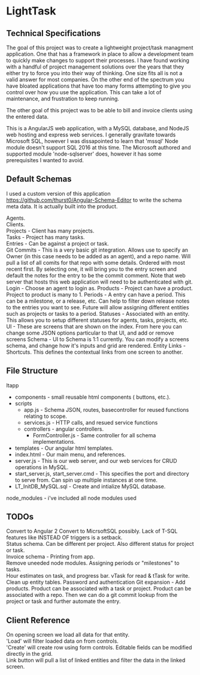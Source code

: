 # LightTask

Technical Specifications
------------------------
The goal of this project was to create a lightweight project/task managment application.  One that has a framework in place to allow a development team to quickly make changes to support their processes.  I have found working with a handful of project management solutions over the years that they either try to force you into their way of thinking.  One size fits all is not a valid answer for most companies.  On the other end of the spectrum you have bloated applications that have too many forms attempting to give you control over how you use the application.  This can take a lot of maintenance, and frustration to keep running.

The other goal of this project was to be able to bill and invoice clients using the entered data.

This is a AngularJS web application, with a MySQL database, and NodeJS web hosting and express web services.  I generally gravitate towards Microsoft SQL, however I was dissapointed to learn that 'mssql' Node module doesn't support SQL 2016 at this time.  The Microsoft authored and supported module 'node-sqlserver' does, however it has some prerequisites I wanted to avoid.

## Default Schemas

I used a custom version of this application https://github.com/thurst0/Angular-Schema-Editor to write the schema meta data.  It is actually built into the product.

Agents.  
Clients.  
Projects - Client has many projects.  
Tasks - Project has many tasks.  
Entries - Can be against a project or task.  
Git Commits - This is a very basic git integration.  Allows use to specify an Owner (in this case needs to be added as an agent), and a repo name.  Will pull a list of all comits for that repo with some details.  Ordered with most recent first.  By selecting one, it will bring you to the entry screen and default the notes for the entry to be the commit comment.  Note that web server that hosts this web application will need to be authenticated with git.
Login - Choose an agent to login as.
Products - Project can have a product. Project to product is many to 1.
Periods - A entry can have a period.  This can be a milestone, or a release, etc.  Can help to filter down release notes to the entries you want to see.  Future will allow assigning different entities such as projects or tasks to a period.
Statuses - Associated with an entity.  This allows you to setup different statuses for agents, tasks, projects, etc.
UI - These are screens that are shown on the index.  From here you can change some JSON options particular to that UI, and add or remove screens
Schema - UI to Schema is 1:1 currently.  You can modify a screens schema, and change how it's inputs and grid are rendered.
Entity Links - Shortcuts.  This defines the contextual links from one screen to another.

## File Structure

ltapp  
  
- components - small reusable html components ( buttons, etc.).  
- scripts  
  - app.js - Schema JSON, routes, basecontroller for reused functions relating to scope.
  - services.js - HTTP calls, and resued service functions
  - controllers - angular controllers.  
    - FormController.js - Same controller for all schema implementations.  
- templates - Our angular html templates.  
- index.html - Our main menu, and references.  
- server.js - This is our web server, and our web services for CRUD operations in MySQL.  
- start_server.js, start_server.cmd - This specifies the port and directory to serve from.  Can spin up multiple instances at one time. 
- LT_InitDB_MySQL.sql - Create and intialize MySQL database. 

node_modules - i've included all node modules used 

## TODOs

Convert to Angular 2
Convert to MicrsoftSQL possibly.  Lack of T-SQL features like INSTEAD OF triggers is a setback.  
Status schema.  Can be different per project.  Also different status for project or task.  
Invoice schema - Printing from app.  
Remove uneeded node modules. 
Assigning periods or "milestones" to tasks.  
Hour estimates on task, and progress bar.  vTask for read & tTask for write.
Clean up entity tables. 
Password and authentication
Git expansion - Add products.  Product can be associated with a task or project.  Product can be associated with a repo.  Then we can do a git commit lookup from the project or task and further automate the entry.

Client Reference
---------------------
On opening screen we load all data for that entity.  
'Load' will filter loaded data on from controls.  
'Create' will create row using form controls. 
Editable fields can be modified directly in the grid.  
Link button will pull a list of linked entities and filter the data in the linked screen.  
